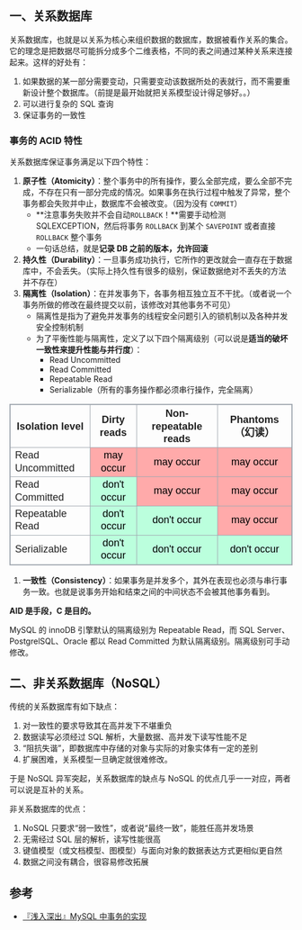 ## 一、关系数据库

关系数据库，也就是以关系为核心来组织数据的数据库，数据被看作关系的集合。它的理念是把数据尽可能拆分成多个二维表格，不同的表之间通过某种关系来连接起来。这样的好处有：
1. 如果数据的某一部分需要变动，只需要变动该数据所处的表就行，而不需要重新设计整个数据库。（前提是最开始就把关系模型设计得足够好。。）
1. 可以进行复杂的 SQL 查询
1. 保证事务的一致性

### 事务的 ACID 特性

关系数据库保证事务满足以下四个特性：
1. **原子性（Atomicity）**：整个事务中的所有操作，要么全部完成，要么全部不完成，不存在只有一部分完成的情况。如果事务在执行过程中触发了异常，整个事务都会失败并中止，数据库不会被改变。（因为没有 `COMMIT`）
    - **注意事务失败并不会自动`ROLLBACK`！**需要手动检测 SQLEXCEPTION，然后将事务 `ROLLBACK` 到某个 `SAVEPOINT` 或者直接 `ROLLBACK` 整个事务
    - 一句话总结，就是**记录 DB 之前的版本，允许回滚**
1. **持久性（Durability）**：一旦事务成功执行，它所作的更改就会一直存在于数据库中，不会丢失。（实际上持久性有很多的级别，保证数据绝对不丢失的方法并不存在）
1. **隔离性（Isolation）**：在并发事务下，各事务相互独立互不干扰。（或者说一个事务所做的修改在最终提交以前，该修改对其他事务不可见）
    - 隔离性是指为了避免并发事务的线程安全问题引入的锁机制以及各种并发安全控制机制
    - 为了平衡性能与隔离性，定义了以下四个隔离级别（可以说是**适当的破坏一致性来提升性能与并行度**）：
        - Read Uncommitted
        - Read Committed
        - Repeatable Read
        - Serializable（所有的事务操作都必须串行操作，完全隔离）

<table class="wikitable"
       style="color:rgb(34,34,34);border:1px solid rgb(162,169,177);border-collapse:collapse;font-family:sans-serif;line-height:22.4px;">
    <tbody>
    <tr>
        <th style="border:1px solid rgb(162,169,177);text-align:center;">
            <span style="font-size:18px;">Isolation level</span></th>
        <th style="border:1px solid rgb(162,169,177);text-align:center;">
            <span style="font-size:18px;">Dirty reads</span></th>
        <th style="border:1px solid rgb(162,169,177);text-align:center;">
            <span style="font-size:18px;">Non-repeatable reads</span></th>
        <th style="border:1px solid rgb(162,169,177);text-align:center;">
            <span style="font-size:18px;">Phantoms（幻读）</span></th>
    </tr>
    <tr>
        <td style="border:1px solid rgb(162,169,177);"><span style="font-size:18px;">Read Uncommitted</span></td>
        <td class="no table-no"
            style="border:1px solid rgb(162,169,177);color:#000000;vertical-align:middle;text-align:center;background:rgb(255,170,170);">
            <span style="font-size:18px;">may occur</span></td>
        <td class="no table-no"
            style="border:1px solid rgb(162,169,177);color:#000000;vertical-align:middle;text-align:center;background:rgb(255,170,170);">
            <span style="font-size:18px;">may occur</span></td>
        <td class="no table-no"
            style="border:1px solid rgb(162,169,177);color:#000000;vertical-align:middle;text-align:center;background:rgb(255,170,170);">
            <span style="font-size:18px;">may occur</span></td>
    </tr>
    <tr>
        <td style="border:1px solid rgb(162,169,177);"><span style="font-size:18px;">Read Committed</span></td>
        <td class="yes2 table-yes2"
            style="border:1px solid rgb(162,169,177);color:#000000;vertical-align:middle;text-align:center;background:rgb(187,255,221);">
            <span style="font-size:18px;">don't occur</span></td>
        <td class="no table-no"
            style="border:1px solid rgb(162,169,177);color:#000000;vertical-align:middle;text-align:center;background:rgb(255,170,170);">
            <span style="font-size:18px;">may occur</span></td>
        <td class="no table-no"
            style="border:1px solid rgb(162,169,177);color:#000000;vertical-align:middle;text-align:center;background:rgb(255,170,170);">
            <span style="font-size:18px;">may occur</span></td>
    </tr>
    <tr>
        <td style="border:1px solid rgb(162,169,177);"><span style="font-size:18px;">Repeatable Read</span></td>
        <td class="yes2 table-yes2"
            style="border:1px solid rgb(162,169,177);color:#000000;vertical-align:middle;text-align:center;background:rgb(187,255,221);">
            <span style="font-size:18px;">don't occur</span></td>
        <td class="yes2 table-yes2"
            style="border:1px solid rgb(162,169,177);color:#000000;vertical-align:middle;text-align:center;background:rgb(187,255,221);">
            <span style="font-size:18px;">don't occur</span></td>
        <td class="no table-no"
            style="border:1px solid rgb(162,169,177);color:#000000;vertical-align:middle;text-align:center;background:rgb(255,170,170);">
            <span style="font-size:18px;">may occur</span></td>
    </tr>
    <tr>
        <td style="border:1px solid rgb(162,169,177);"><span style="font-size:18px;">Serializable</span></td>
        <td class="yes2 table-yes2"
            style="border:1px solid rgb(162,169,177);color:#000000;vertical-align:middle;text-align:center;background:rgb(187,255,221);">
            <span style="font-size:18px;">don't occur</span></td>
        <td class="yes2 table-yes2"
            style="border:1px solid rgb(162,169,177);color:#000000;vertical-align:middle;text-align:center;background:rgb(187,255,221);">
            <span style="font-size:18px;">don't occur</span></td>
        <td class="yes2 table-yes2"
            style="border:1px solid rgb(162,169,177);color:#000000;vertical-align:middle;text-align:center;background:rgb(187,255,221);">
            <span style="font-size:18px;">don't occur</span></td>
    </tr>
    </tbody>
</table>

1. **一致性（Consistency）**：如果事务是并发多个，其外在表现也必须与串行事务一致。也就是说事务开始和结束之间的中间状态不会被其他事务看到。

**AID 是手段，C 是目的。**

MySQL 的 innoDB 引擎默认的隔离级别为 Repeatable Read，而 SQL Server、PostgrelSQL、Oracle 都以 Read Committed 为默认隔离级别。隔离级别可手动修改。

## 二、非关系数据库（NoSQL）

传统的关系数据库有如下缺点：
1. 对一致性的要求导致其在高并发下不堪重负
1. 数据读写必须经过 SQL 解析，大量数据、高并发下读写性能不足
1. “阻抗失谐”，即数据库中存储的对象与实际的对象实体有一定的差别
1. 扩展困难，关系模型一旦确定就很难修改。

于是 NoSQL 异军突起，关系数据库的缺点与 NoSQL 的优点几乎一一对应，两者可以说是互补的关系。

非关系数据库的优点：
1. NoSQL 只要求“弱一致性”，或者说“最终一致”，能胜任高并发场景
1. 无需经过 SQL 层的解析，读写性能很高
1. 键值模型（或文档模型、图模型）与面向对象的数据表达方式更相似更自然
1. 数据之间没有耦合，很容易修改拓展

## 参考

- [『浅入深出』MySQL 中事务的实现](https://draveness.me/mysql-transaction)